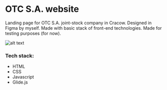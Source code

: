 # OTC S.A. website

Landing page for OTC S.A. joint-stock company in Cracow. Designed in Figma by myself.
Made with basic stack of front-end technologies. Made for testing purposes (for now).

![alt text](https://github.com/nerooc/otc-site/blob/master/otc-site-preview.png)


### Tech stack:

- HTML
- CSS
- Javascript
- Glide.js

